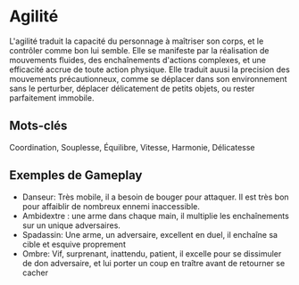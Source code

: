 # Agilité

L'agilité traduit la capacité du personnage à maîtriser son corps, et le contrôler comme bon lui semble. Elle se manifeste par la réalisation de mouvements fluides, des enchaînements d'actions complexes, et une efficacité accrue de toute action physique. Elle traduit auusi la precision des mouvements précautionneux, comme se déplacer dans son environnement sans le perturber, déplacer délicatement de petits objets, ou rester parfaitement immobile.

## Mots-clés

Coordination, Souplesse, Équilibre, Vitesse, Harmonie, Délicatesse

## Exemples de Gameplay

* Danseur: Très mobile, il a besoin de bouger pour attaquer. Il est très bon pour affaiblir de nombreux ennemi inaccessible.
* Ambidextre : une arme dans chaque main, il multiplie les enchaînements sur un unique adversaires.
* Spadassin: Une arme, un adversaire, excellent en duel, il enchaîne sa cible et esquive proprement
* Ombre: Vif, surprenant, inattendu, patient, il excelle pour se dissimuler de don adversaire, et lui porter un coup en traître avant de retourner se cacher

